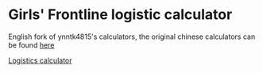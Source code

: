 # Girls' Frontline logistic calculator
English fork of ynntk4815's calculators, the original chinese calculators can be found [here](https://ynntk4815.github.io/gf/)

[Logistics calculator](https://KSVKovrov.github.io/gf-1/main.html)

